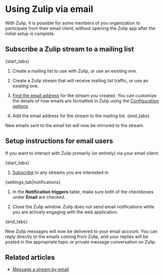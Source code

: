 # Using Zulip via email

With Zulip, it is possible for some members of you organization to participate
from their email client, without opening the Zulip app after the initial
setup is complete.

## Subscribe a Zulip stream to a mailing list

{start_tabs}

1. Create a mailing list to use with Zulip, or use an existing one.

2. Create a Zulip stream that will receive mailing list traffic, or
   use an existing one.

3. [Find the email address](/help/message-a-stream-by-email#message-a-stream-by-email_1)
   for the stream you created. You can customize the details of how emails
   are formatted in Zulip using the
   [Configuration options][configuration-options].

[configuration-options]: /help/message-a-stream-by-email#configuration-options

4. Add the email address for the stream to the mailing list.
{end_tabs}

New emails sent to the email list will now be mirrored to the stream.

## Setup instructions for email users

If you want to interact with Zulip primarily (or entirely) via your email client:

{start_tabs}

1. [Subscribe](/help/browse-and-subscribe-to-streams) to any streams you are
interested in.

{settings_tab|notifications}

1.  In the **Notification triggers** table, make sure both of the checkboxes
    under **Email** are checked.

1. Close the Zulip window. Zulip does not send email notifications
   while you are actively engaging with the web application.

{end_tabs}

New Zulip messages will now be delivered to your email account. You
can reply directly to the emails coming from Zulip, and your replies
will be posted in the appropriate topic or private message
conversation on Zulip.

## Related articles

* [Message a stream by email](/help/message-a-stream-by-email)
